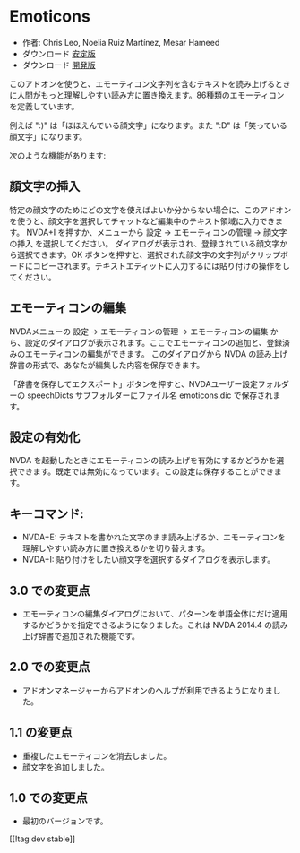 # Emoticons #

* 作者: Chris Leo, Noelia Ruiz Martínez, Mesar Hameed
* ダウンロード [安定版][1]
* ダウンロード [開発版][2]

このアドオンを使うと、エモーティコン文字列を含むテキストを読み上げるときに人間がもっと理解しやすい読み方に置き換えます。86種類のエモーティコンを定義しています。

例えば ":)" は「ほほえんでいる顔文字」になります。また ":D" は「笑っている顔文字」になります。

次のような機能があります:

## 顔文字の挿入 ##

特定の顔文字のためにどの文字を使えばよいか分からない場合に、このアドオンを使うと、顔文字を選択してチャットなど編集中のテキスト領域に入力できます。
NVDA+I を押すか、メニューから 設定 → エモーティコンの管理 → 顔文字の挿入 を選択してください。
ダイアログが表示され、登録されている顔文字から選択できます。OK ボタンを押すと、選択された顔文字の文字列がクリップボードにコピーされます。テキストエディットに入力するには貼り付けの操作をしてください。


## エモーティコンの編集 ##

NVDAメニューの 設定 → エモーティコンの管理 → エモーティコンの編集 から、設定のダイアログが表示されます。ここでエモーティコンの追加と、登録済みのエモーティコンの編集ができます。
このダイアログから NVDA の読み上げ辞書の形式で、あなたが編集した内容を保存できます。

「辞書を保存してエクスポート」ボタンを押すと、NVDAユーザー設定フォルダーの speechDicts サブフォルダーにファイル名
emoticons.dic で保存されます。


## 設定の有効化 ##

NVDA を起動したときにエモーティコンの読み上げを有効にするかどうかを選択できます。既定では無効になっています。この設定は保存することができます。

## キーコマンド: ##

*	NVDA+E: テキストを書かれた文字のまま読み上げるか、エモーティコンを理解しやすい読み方に置き換えるかを切り替えます。
*	NVDA+I: 貼り付けをしたい顔文字を選択するダイアログを表示します。

## 3.0 での変更点 ##

* エモーティコンの編集ダイアログにおいて、パターンを単語全体にだけ適用するかどうかを指定できるようになりました。これは NVDA 2014.4
  の読み上げ辞書で追加された機能です。


## 2.0 での変更点 ##

* アドオンマネージャーからアドオンのヘルプが利用できるようになりました。

## 1.1 の変更点 ##

* 重複したエモーティコンを消去しました。
* 顔文字を追加しました。

## 1.0 での変更点 ##

* 最初のバージョンです。

[[!tag dev stable]]

[1]: http://addons.nvda-project.org/files/get.php?file=emo

[2]: http://addons.nvda-project.org/files/get.php?file=emo-dev
